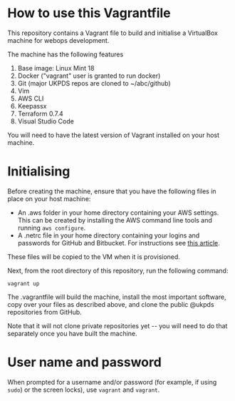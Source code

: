 How to use this Vagrantfile
===========================

This repository contains a Vagrant file to build and initialise a
VirtualBox machine for webops development.

The machine has the following features
1. Base image: Linux Mint 18
2. Docker ("vagrant" user is granted to run docker)
3. Git (major UKPDS repos are cloned to ~/abc/github)
4. Vim
5. AWS CLI
6. Keepassx
7. Terraform 0.7.4
8. Visual Studio Code

You will need to have the latest version of Vagrant installed on your
host machine.

Initialising
============
Before creating the machine, ensure that you have the following files
in place on your host machine:

 * An .aws folder in your home directory containing your AWS settings.
   This can be created by installing the AWS command line tools and
   running `aws configure`.
 * A .netrc file in your home directory containing your logins and
   passwords for GitHub and Bitbucket. For instructions see
   [this article](https://confluence.atlassian.com/bitbucketserver/permanently-authenticating-with-git-repositories-776639846.html).


These files will be copied to the VM when it is provisioned.

Next, from the root directory of this repository, run the following
command:

    vagrant up

The .vagrantfile will build the machine, install the most important
software, copy over your files as described above, and clone the public
@ukpds repositories from GitHub.

Note that it will not clone private repositories yet -- you will need to
do that separately once you have built the machine.

User name and password
======================
When prompted for a username and/or password (for example, if using `sudo`)
or the screen locks), use `vagrant` and `vagrant`.